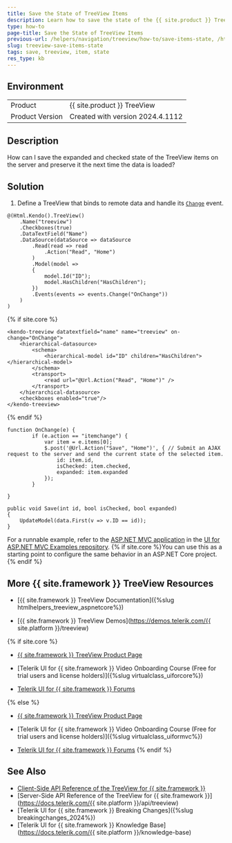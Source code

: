 ```yaml
---
title: Save the State of TreeView Items
description: Learn how to save the state of the {{ site.product }} TreeView items.
type: how-to
page-title: Save the State of TreeView Items
previous-url: /helpers/navigation/treeview/how-to/save-items-state, /html-helpers/navigation/treeview/how-to/save-items-state
slug: treeview-save-items-state
tags: save, treeview, item, state
res_type: kb
---
```


## Environment

<table>
 <tr>
  <td>Product</td>
  <td>{{ site.product }} TreeView</td>
 </tr>
  <tr>
  <td>Product Version</td>
  <td>Created with version 2024.4.1112</td>
 </tr>
</table>

## Description

How can I save the expanded and checked state of the TreeView items on the server and preserve it the next time the data is loaded?

## Solution

1. Define a TreeView that binds to remote data and handle its [`Change`](/api/kendo.mvc.ui.fluent/treevieweventbuilder#changesystemstring) event.

```HtmlHelper
@(Html.Kendo().TreeView()
    .Name("treeview")
    .Checkboxes(true)
    .DataTextField("Name")
    .DataSource(dataSource => dataSource
        .Read(read => read
            .Action("Read", "Home")
        )
        .Model(model =>
        {
            model.Id("ID");
            model.HasChildren("HasChildren");
        })
        .Events(events => events.Change("OnChange"))
    )
)
```
{% if site.core %}
```TagHelper
<kendo-treeview datatextfield="name" name="treeview" on-change="OnChange">
    <hierarchical-datasource>
        <schema>
            <hierarchical-model id="ID" children="HasChildren"></hierarchical-model>
        </schema>
        <transport>
            <read url="@Url.Action("Read", "Home")" />
        </transport>
    </hierarchical-datasource>
    <checkboxes enabled="true"/>
</kendo-treeview>
```
{% endif %}
```JS
function OnChange(e) {
        if (e.action == "itemchange") {
            var item = e.items[0];
            $.post('@Url.Action("Save", "Home")', { // Submit an AJAX request to the server and send the current state of the selected item.
                id: item.id,
                isChecked: item.checked,
                expanded: item.expanded
            });
        }

}
```
```Controller
public void Save(int id, bool isChecked, bool expanded)
{
    UpdateModel(data.First(v => v.ID == id));
}
```

For a runnable example, refer to the [ASP.NET MVC application](https://github.com/telerik/ui-for-aspnet-mvc-examples/tree/master/Telerik.Examples.Mvc/Telerik.Examples.Mvc/Areas/TreeViewSaveItemState) in the [UI for ASP.NET MVC Examples repository](https://github.com/telerik/ui-for-aspnet-mvc-examples/tree/master). {% if site.core %}You can use this as a starting point to configure the same behavior in an ASP.NET Core project.{% endif %}

## More {{ site.framework }} TreeView Resources

* [{{ site.framework }} TreeView Documentation]({%slug htmlhelpers_treeview_aspnetcore%})

* [{{ site.framework }} TreeView Demos](https://demos.telerik.com/{{ site.platform }}/treeview)

{% if site.core %}
* [{{ site.framework }} TreeView Product Page](https://www.telerik.com/aspnet-core-ui/treeview)

* [Telerik UI for {{ site.framework }} Video Onboarding Course (Free for trial users and license holders)]({%slug virtualclass_uiforcore%})

* [Telerik UI for {{ site.framework }} Forums](https://www.telerik.com/forums/aspnet-core-ui)

{% else %}
* [{{ site.framework }} TreeView Product Page](https://www.telerik.com/aspnet-mvc/panelbar)

* [Telerik UI for {{ site.framework }} Video Onboarding Course (Free for trial users and license holders)]({%slug virtualclass_uiformvc%})

* [Telerik UI for {{ site.framework }} Forums](https://www.telerik.com/forums/aspnet-mvc)
{% endif %}

## See Also

* [Client-Side API Reference of the TreeView for {{ site.framework }}](https://docs.telerik.com/kendo-ui/api/javascript/ui/treeview)
* [Server-Side API Reference of the TreeView for {{ site.framework }}](https://docs.telerik.com/{{ site.platform }}/api/treeview)
* [Telerik UI for {{ site.framework }} Breaking Changes]({%slug breakingchanges_2024%})
* [Telerik UI for {{ site.framework }} Knowledge Base](https://docs.telerik.com/{{ site.platform }}/knowledge-base)